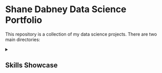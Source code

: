 # Shane Dabney Data Science Portfolio

This repository is a collection of my data science projects. There are two main directories:

<details>
  <summary><h2>Skills Showcase</h2></summary>

  The Skills Showcase directory contains several machine learning projects that I've built from scratch. The following algorithms are included:  
  - Linear Regression
  - Logistic Regression
  - K Nearest Neighbors
 
 

<details>
  <summary><h2>Applied Skills Projects</h2></summary>

  This directory contains projects that demonstrate my ability to apply various data science skills and techniques.  The projects in this directory include:

 <details>
   <summary><h4>Color Palette Extractor</h4></summary>
  
    A Python script that extracts color palettes from images. This project also includes an explanatory Jupyter Notebook that walks through the process and provides visualizations of the results.
  </details>

</details>

Feel free to explore the projects and don't hesitate to reach out if you have any questions.

---

*Shane Dabney*

*shanedabney5@gmail.com*
